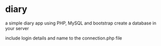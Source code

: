 # diary
a simple diary app using PHP, MySQL and bootstrap
 create a database in your server
 
 include login details and name to the connection.php file
 
